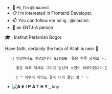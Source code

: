 - 👋 Hi, I’m @niaanst
- :clipboard: I’m interested in Frontend Developer.
- 📫 You can follow me ad ig : @niaanst.
- :tanabata_tree: an ENTJ-A person

:mortar_board: : Institut Pertanian Bogor.

Have faith, certainly the help of Allah is near 🌿




       🙋 안녕하세요 환영합니다 GITHUB  좋은 하루 되세요 ✨.
       
         좋은 하루 되세요 그리고 당신의 소원이 이루어집니다 🌸
         
         💫 " 아무리 막아도 결국 너의 곁인 걸 " ✨
       
       
        
- ![𝐀 𝐄 𝐈 𝐏 𝐀 𝐓 𝐇 𝐘 _ kny](https://user-images.githubusercontent.com/57323931/122678453-31665880-d211-11eb-9067-0de07901e1f7.gif)





<!-- ✨I hope you are have a blessing day !!!✨
--->




